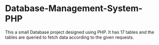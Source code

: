 # Database-Management-System-PHP
This a small Database project designed using PHP. It has 17 tables and the tables are queried to fetch data according to the given requests. 

